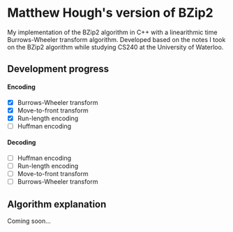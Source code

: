 # Matthew Hough's version of BZip2
My implementation of the BZip2 algorithm in C++ with a linearithmic time Burrows-Wheeler transform algorithm. Developed based on the notes I took on the BZip2 algorithm while studying CS240 at the University of Waterloo.

## Development progress

#### Encoding
- [x] Burrows-Wheeler transform
- [x] Move-to-front transform
- [x] Run-length encoding
- [ ] Huffman encoding

#### Decoding
- [ ] Huffman encoding
- [ ] Run-length encoding
- [ ] Move-to-front transform
- [ ] Burrows-Wheeler transform

## Algorithm explanation
Coming soon...
